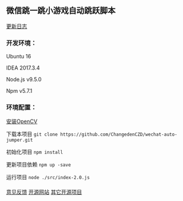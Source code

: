## 微信跳一跳小游戏自动跳跃脚本

[更新日志](/CHANGE_LOG.md)

### 开发环境：

Ubuntu 16

IDEA 2017.3.4

Node.js v9.5.0

Npm v5.7.1

### 环境配置：

[安装OpenCV](https://github.com/peterbraden/node-opencv)

下载本项目 ``git clone https://github.com/ChangedenCZD/wechat-auto-jumper.git``

初始化项目 ``npm install``

更新项目依赖 ``npm up -save``

运行项目 ``node ./src/index-2.0.js``

####
[意见反馈](https://github.com/ChangedenCZD/wechat-auto-jumper/issues)
[开源网站](https://www.chansos.com)
[其它开源项目](https://github.com/ChangedenCZD?tab=repositories)
####

